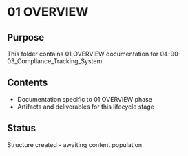 # 01 OVERVIEW

## Purpose
This folder contains 01 OVERVIEW documentation for 04-90-03_Compliance_Tracking_System.

## Contents
- Documentation specific to 01 OVERVIEW phase
- Artifacts and deliverables for this lifecycle stage

## Status
Structure created - awaiting content population.
